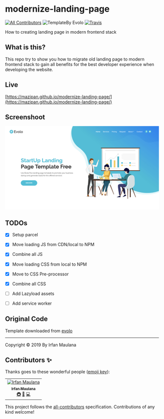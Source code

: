 # modernize-landing-page

[![All Contributors](https://img.shields.io/badge/all_contributors-1-orange.svg?style=flat-square)](#contributors) ![TemplateBy Evolo](https://img.shields.io/badge/TemplateBy-Evolo-blue.svg) [![Travis](https://img.shields.io/travis/mazipan/modernize-landing-page.svg)](https://travis-ci.org/mazipan/modernize-landing-page)

How to creating landing page in modern frontend stack

## What is this?

This repo try to show you how to migrate old landing page to modern frontend stack to gain all benefits for the best developer experience when developing the website.

## Live

[https://mazipan.github.io/modernize-landing-page/](https://mazipan.github.io/modernize-landing-page/)

## Screenshoot

![](screenshoot.png)

## TODOs

- [x] Setup parcel
- [x] Move loading JS from CDN/local to NPM
- [x] Combine all JS
- [x] Move loading CSS from local to NPM
- [x] Move to CSS Pre-processor
- [x] Combine all CSS
- [ ] Add Lazyload assets
- [ ] Add service worker


## Original Code

Template downloaded from [evolo](https://onepagelove.com/evolo)

---

Copyright © 2019 By Irfan Maulana
## Contributors ✨

Thanks goes to these wonderful people ([emoji key](https://allcontributors.org/docs/en/emoji-key)):

<!-- ALL-CONTRIBUTORS-LIST:START - Do not remove or modify this section -->
<!-- prettier-ignore -->
<table>
  <tr>
    <td align="center"><a href="https://www.mazipan.xyz/"><img src="https://avatars0.githubusercontent.com/u/7221389?v=4" width="100px;" alt="Irfan Maulana"/><br /><sub><b>Irfan Maulana</b></sub></a><br /><a href="#infra-mazipan" title="Infrastructure (Hosting, Build-Tools, etc)">🚇</a> <a href="https://github.com/mazipan/modernize-landing-page/issues?q=author%3Amazipan" title="Bug reports">🐛</a> <a href="https://github.com/mazipan/modernize-landing-page/commits?author=mazipan" title="Code">💻</a></td>
  </tr>
</table>

<!-- ALL-CONTRIBUTORS-LIST:END -->

This project follows the [all-contributors](https://github.com/all-contributors/all-contributors) specification. Contributions of any kind welcome!
